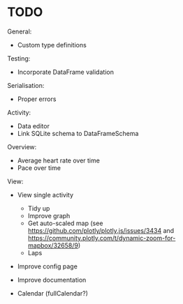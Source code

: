 # TODO

General:

- Custom type definitions

Testing:

- Incorporate DataFrame validation 

Serialisation:

- Proper errors

Activity:

- Data editor
- Link SQLite schema to DataFrameSchema

Overview:

  - Average heart rate over time
  - Pace over time

View:

- View single activity

  - Tidy up
  - Improve graph
  - Get auto-scaled map (see https://github.com/plotly/plotly.js/issues/3434 and https://community.plotly.com/t/dynamic-zoom-for-mapbox/32658/9)
  - Laps

- Improve config page

- Improve documentation

- Calendar (fullCalendar?)